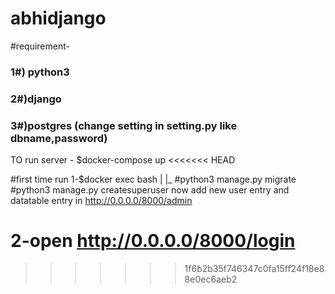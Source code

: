 # abhidjango
#requirement-
	<h3>1#) python3</h3>
	<h3>2#)django</h3>
	<h3>3#)postgres (change setting in setting.py like dbname,password)</h3>


TO run server -
$docker-compose up
<<<<<<< HEAD

#first time run
1-$docker exec <web-container-id> bash
	|
	|_
	  #python3 manage.py migrate
	  #python3 manage.py createsuperuser
 now add new user entry and datatable entry in http://0.0.0.0/8000/admin

2-open http://0.0.0.0/8000/login
=======
>>>>>>> 1f6b2b35f746347c0fa15ff24f18e88e0ec6aeb2
